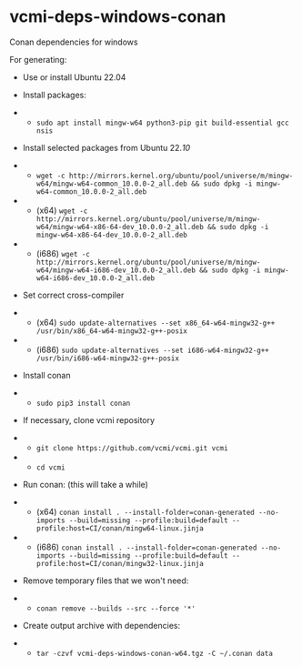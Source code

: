 # vcmi-deps-windows-conan

Conan dependencies for windows

For generating:

- Use or install Ubuntu 22.04

- Install packages:
- - `sudo apt install mingw-w64 python3-pip git build-essential gcc nsis`

- Install selected packages from Ubuntu 22.*10*
- - `wget -c http://mirrors.kernel.org/ubuntu/pool/universe/m/mingw-w64/mingw-w64-common_10.0.0-2_all.deb && sudo dpkg -i mingw-w64-common_10.0.0-2_all.deb`
- - (x64) `wget -c http://mirrors.kernel.org/ubuntu/pool/universe/m/mingw-w64/mingw-w64-x86-64-dev_10.0.0-2_all.deb && sudo dpkg -i mingw-w64-x86-64-dev_10.0.0-2_all.deb`
- - (i686) `wget -c http://mirrors.kernel.org/ubuntu/pool/universe/m/mingw-w64/mingw-w64-i686-dev_10.0.0-2_all.deb && sudo dpkg -i mingw-w64-i686-dev_10.0.0-2_all.deb`

- Set correct cross-compiler
- - (x64) `sudo update-alternatives --set x86_64-w64-mingw32-g++ /usr/bin/x86_64-w64-mingw32-g++-posix`
- - (i686) `sudo update-alternatives --set i686-w64-mingw32-g++ /usr/bin/i686-w64-mingw32-g++-posix`

- Install conan
- - `sudo pip3 install conan`

- If necessary, clone vcmi repository
- - `git clone https://github.com/vcmi/vcmi.git vcmi`
- - `cd vcmi`

- Run conan: (this will take a while)
- - (x64) `conan install . --install-folder=conan-generated --no-imports --build=missing --profile:build=default --profile:host=CI/conan/mingw64-linux.jinja` 
- - (i686) `conan install . --install-folder=conan-generated --no-imports --build=missing --profile:build=default --profile:host=CI/conan/mingw32-linux.jinja`

- Remove temporary files that we won't need: 
- - `conan remove --builds --src --force '*'`

- Create output archive with dependencies:
- - `tar -czvf vcmi-deps-windows-conan-w64.tgz -C ~/.conan data`

